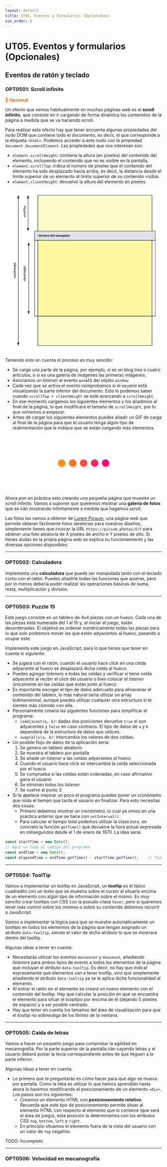 ```yaml
---
layout: default
title: UT05. Eventos y formularios (Opcionales)
nav_order: 8
---
```


# UT05. Eventos y formularios (Opcionales)

## Eventos de ratón y teclado

### OPT0501: Scroll infinito

**<span style="color: #ED7117">📣 Opcional</span>**

Un efecto que vemos habitualmente en muchas páginas web es el **scroll infinito**, que consiste en ir cargando de forma dinámica los contenidos de la página a medida que se va haciendo scroll.

Para realizar este efecto hay que tener encuenta algunas propiedades del nodo DOM que contiene todo el documento, es decir, el que corresponde a la etiqueta `<html>`. Podemos acceder a este nodo con la propiedad `document.documentElement`. Las propiedades que nos interesan son:

- `element.scrollHeight`: contiene la altura (en píxeles) del contenido del elemento, incluyendo el contenido que no es visible en la pantalla.
- `element.scrollTop`: indica el número de píxeles que el contenido del elemento ha sido desplazado hacia arriba, es decir, la distancia desde el límite superior de un elemento al límite superior de su contenido visible.
- `element.clientHeight`: devuelve la altura del elemento en píxeles.

![Scroll Properties](assets/opt0501/scrollProperties.png)

Teniendo esto en cuenta el proceso es muy sencillo:

- Se carga una parte de la página, por ejemplo, si es un blog tres o cuatro artículos, o si es una galería de imágenes las primeras imágenes.
- Asociamos un *listener* al evento **`scroll`** del objeto `window`
- Cada vez que se activa el evento comprobamos si el usuario está visualizando la parte inferior del documento. Esto lo podemos saber cuando `scrollTop + clientHeight` se esté acercando a `scrollHeight`.
- En ese momento cargamos los siguientes elementos y los añadimos al final de la página, lo que modificará el tamaño de `scrollHeight`, por lo que volvemos a empezar.
- Antes de cargar los siguientes elementos puedes añadir un GIF de carga al final de la página para que el usuario tenga algún tipo de realimentación que le indique que se están cargando más elementos.

![GIF de carga](assets/opt0501/loading.gif)

Ahora pon en práctica esto creando una pequeña página que muestre un scroll infinito. Vamos a suponer que queremos mostrar una **galería de fotos** que se irán mostrando infinitamente a medida que hagamos scroll.

Las fotos las vamos a obtener de [Lorem Picsum](https://picsum.photos/), una página web que permite obtener fácilmente fotos aleatorias para nuestros diseños, simplemente tienes que invocar la URL `https://picsum.photos/X/Y` para obtener una foto aleatoria de X píxeles de ancho e Y píxeles de alto. Si tienes dudas en la propia página web se explica su funcionamiento y las diversas opciones disponibles.

---

### OPT0502: Calculadora

Implementa una **calculadora** que pueda ser manipulada tanto con el teclado como con el ratón. Puedes añadirle todas las funciones que quieras, pero por lo menos debería poder realizar las operaciones básicas de suma, resta, multiplicación y división.

---

### OPT0503: Puzzle 15

Este juego consiste en un tablero de 4x4 piezas con un hueco. Cada una de las piezas está numerada del 1 al 15 y, al iniciar el juego, están desordenadas. El objetivo es ordenar numéricamente todas las piezas para lo que solo podremos mover las que estén adyacentes al hueco, pasando a ocupar este.

Implementa este juego en JavaScript, para lo que tienes que tener en cuenta lo siguiente:

- Se jugará con el ratón, cuando el usuario hace click en una celda adyacente al hueco se desplazará dicha celda al hueco.
- Puedes agregar *listeners* a todas las celdas y verificar si tiene celda adyacente al recibir el click del usuario o bien colocar el *listener* únicamente en las celdas que están junto al hueco.
- Es importante escoger el tipo de datos adecuado para almacenar el contenido del tablero, lo más natural sería utilizar un array bidimensional, aunque puedes utilizar cualquier otra estructura si te sientes más cómodo con ella.
- Personalmente crearía las siguientes funciones para simplificar el programa:
  - `isAdjacent(a, b)`: dadas dos posiciones devuelve `true` si son adyacentes y `false` en caso contrario. El tipo de datos de `a` y `b` dependerá de la estructura de datos que utilices.
  - `swapCells(a, b)`: intercambia los valores de dos celdas.
- Un posible flujo de datos de la aplicación sería:
  1. Se genera un tablero aleatorio
  2. Se muestra el tablero por pantalla
  3. Se añade un *listener* a las celdas adyacentes al hueco
  4. Cuando el usuario hace click se intercambia la celda seleccionada por el hueco
  5. Se comprueba si las celdas están ordenadas, en caso afirmativo gana el usuario.
  6. Se eliminan todos los *listener* 
  7. Se vuelve al punto 2
- Si te apetece mejorar un poco el programa puedes poner un cronómetro que mida el tiempo que tarda el usuario en finalizar. Para esto necesitas dos cosas:
  - Primero debemos mostrar un cronómetro, lo cual ya vimos en una práctica anterior que se hace con `setInterval()`.
  - Para calcular el tiempo total podemos utilizar la clase `Date`, en concreto la función `getTime()` que devuelve la hora actual expresada en milisegundos desde el 1 de enero de 1970. La idea sería:

```javascript
const startTime = new Date();
// Aquí va todo el código del programa
const endTime = new Date();
const elapsedTime = endTime.getTime() - startTime.getTime();    // Tiempo transcurrido en milisegundos

```

---

### OPT0504: ToolTip

Vamos a implementar un tooltip en JavaScript, un **tooltip** es el típico cuadradito con un texto que se muestra sobre el cursor al situarlo encima de un elemento con algún tipo de información sobre el mismo. Es muy sencillo crear tooltips con CSS con la pseudo-clase `hover`, pero si queremos tener más control sobre los mismos o sobre su contenido debemos recurrir a JavaScript.

Vamos a implementar la lógica para que se muestre automáticamente un tooltipo en todos los elementos de la página que tengan asignado un atributo `data-tooltip`, siendo el valor de dicho atributo lo que se mostrará dentro del tooltip.

Algunas ideas a tener en cuenta:

- Necesitarás utilizar los eventos `mouseover` y `mouseout`, añadiendo *listeners* para ambos tipos de evento a todos los elementos de la página que incluyan el atributo `data-tooltip`. Es decir, no hay que indicar expresamente qué elementos van a tener tooltip, sino que simplemente añadiendo el atributo `data-tooltip` ya se le aplica dicha funcionalidad al elemento.
- Al entrar el ratón en el elemento se creará un nuevo elemento con el contenido del tooltip. Hay que calcular la posición en que se encuentra el elemento para situar el tooptipo por encima de él (dejando 5 píxeles de espacio) y a ser posible centrado.
- Hay que tener en cuenta los tamaños del área de visualización para que el *tooltip* no sobresalga de los límites de la ventana.


---

### OPT0505: Caída de letras

Vamos a hacer un pequeño juego para comprobar la agilidad en mecanografía. Por la parte superior de la pantalla irán cayendo letras y el usuario deberá pulsar la tecla correspondiente antes de que lleguen a la parte inferior.

Algunas ideas a tener en cuenta:

- Lo primero que te preguntarás es cómo hacer para que algo se mueva por pantalla. Como la idea es utilizar lo que hemos aprendido hasta ahora lo haremos modificando el posicionamiento de un elemento `<div>`. Los pasos son los siguientes:
  - Creamos un elemento HTML con **posicionamiento relativo**. Recuerda que este tipo de posicionamiento permite situar al elemento HTML con respecto al elemento que lo contiene (que será el área de juego), esta posición la determinamos con los atributos CSS `top`, `bottom`, `left` y `right`.
  - En principio situamos el elemento fuera de la vista del usuario con un valor de `top` negativo.


TODO: Incompleto

---

### OPT0506: Velocidad en mecanografía




